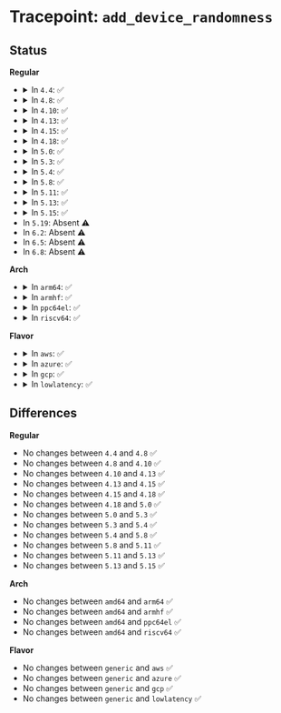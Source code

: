 # Tracepoint: <code>add_device_randomness</code>

## Status
<b>Regular</b>
<ul>
<li>
<details>
<summary>In <code>4.4</code>: ✅</summary>

Event:

```c
struct trace_event_raw_add_device_randomness {
    struct trace_entry ent;
    int bytes;
    long unsigned int IP;
    char __data[0];
};
```
Function:

```c
void trace_event_raw_event_add_device_randomness(void *__data, int bytes, long unsigned int IP);
```
</details>
</li>
<li>
<details>
<summary>In <code>4.8</code>: ✅</summary>

Event:

```c
struct trace_event_raw_add_device_randomness {
    struct trace_entry ent;
    int bytes;
    long unsigned int IP;
    char __data[0];
};
```
Function:

```c
void trace_event_raw_event_add_device_randomness(void *__data, int bytes, long unsigned int IP);
```
</details>
</li>
<li>
<details>
<summary>In <code>4.10</code>: ✅</summary>

Event:

```c
struct trace_event_raw_add_device_randomness {
    struct trace_entry ent;
    int bytes;
    long unsigned int IP;
    char __data[0];
};
```
Function:

```c
void trace_event_raw_event_add_device_randomness(void *__data, int bytes, long unsigned int IP);
```
</details>
</li>
<li>
<details>
<summary>In <code>4.13</code>: ✅</summary>

Event:

```c
struct trace_event_raw_add_device_randomness {
    struct trace_entry ent;
    int bytes;
    long unsigned int IP;
    char __data[0];
};
```
Function:

```c
void trace_event_raw_event_add_device_randomness(void *__data, int bytes, long unsigned int IP);
```
</details>
</li>
<li>
<details>
<summary>In <code>4.15</code>: ✅</summary>

Event:

```c
struct trace_event_raw_add_device_randomness {
    struct trace_entry ent;
    int bytes;
    long unsigned int IP;
    char __data[0];
};
```
Function:

```c
void trace_event_raw_event_add_device_randomness(void *__data, int bytes, long unsigned int IP);
```
</details>
</li>
<li>
<details>
<summary>In <code>4.18</code>: ✅</summary>

Event:

```c
struct trace_event_raw_add_device_randomness {
    struct trace_entry ent;
    int bytes;
    long unsigned int IP;
    char __data[0];
};
```
Function:

```c
void trace_event_raw_event_add_device_randomness(void *__data, int bytes, long unsigned int IP);
```
</details>
</li>
<li>
<details>
<summary>In <code>5.0</code>: ✅</summary>

Event:

```c
struct trace_event_raw_add_device_randomness {
    struct trace_entry ent;
    int bytes;
    long unsigned int IP;
    char __data[0];
};
```
Function:

```c
void trace_event_raw_event_add_device_randomness(void *__data, int bytes, long unsigned int IP);
```
</details>
</li>
<li>
<details>
<summary>In <code>5.3</code>: ✅</summary>

Event:

```c
struct trace_event_raw_add_device_randomness {
    struct trace_entry ent;
    int bytes;
    long unsigned int IP;
    char __data[0];
};
```
Function:

```c
void trace_event_raw_event_add_device_randomness(void *__data, int bytes, long unsigned int IP);
```
</details>
</li>
<li>
<details>
<summary>In <code>5.4</code>: ✅</summary>

Event:

```c
struct trace_event_raw_add_device_randomness {
    struct trace_entry ent;
    int bytes;
    long unsigned int IP;
    char __data[0];
};
```
Function:

```c
void trace_event_raw_event_add_device_randomness(void *__data, int bytes, long unsigned int IP);
```
</details>
</li>
<li>
<details>
<summary>In <code>5.8</code>: ✅</summary>

Event:

```c
struct trace_event_raw_add_device_randomness {
    struct trace_entry ent;
    int bytes;
    long unsigned int IP;
    char __data[0];
};
```
Function:

```c
void trace_event_raw_event_add_device_randomness(void *__data, int bytes, long unsigned int IP);
```
</details>
</li>
<li>
<details>
<summary>In <code>5.11</code>: ✅</summary>

Event:

```c
struct trace_event_raw_add_device_randomness {
    struct trace_entry ent;
    int bytes;
    long unsigned int IP;
    char __data[0];
};
```
Function:

```c
void trace_event_raw_event_add_device_randomness(void *__data, int bytes, long unsigned int IP);
```
</details>
</li>
<li>
<details>
<summary>In <code>5.13</code>: ✅</summary>

Event:

```c
struct trace_event_raw_add_device_randomness {
    struct trace_entry ent;
    int bytes;
    long unsigned int IP;
    char __data[0];
};
```
Function:

```c
void trace_event_raw_event_add_device_randomness(void *__data, int bytes, long unsigned int IP);
```
</details>
</li>
<li>
<details>
<summary>In <code>5.15</code>: ✅</summary>

Event:

```c
struct trace_event_raw_add_device_randomness {
    struct trace_entry ent;
    int bytes;
    long unsigned int IP;
    char __data[0];
};
```
Function:

```c
void trace_event_raw_event_add_device_randomness(void *__data, int bytes, long unsigned int IP);
```
</details>
</li>
<li>
In <code>5.19</code>: Absent ⚠️
</li>
<li>
In <code>6.2</code>: Absent ⚠️
</li>
<li>
In <code>6.5</code>: Absent ⚠️
</li>
<li>
In <code>6.8</code>: Absent ⚠️
</li>
</ul>
<b>Arch</b>
<ul>
<li>
<details>
<summary>In <code>arm64</code>: ✅</summary>

Event:

```c
struct trace_event_raw_add_device_randomness {
    struct trace_entry ent;
    int bytes;
    long unsigned int IP;
    char __data[0];
};
```
Function:

```c
void trace_event_raw_event_add_device_randomness(void *__data, int bytes, long unsigned int IP);
```
</details>
</li>
<li>
<details>
<summary>In <code>armhf</code>: ✅</summary>

Event:

```c
struct trace_event_raw_add_device_randomness {
    struct trace_entry ent;
    int bytes;
    long unsigned int IP;
    char __data[0];
};
```
Function:

```c
void trace_event_raw_event_add_device_randomness(void *__data, int bytes, long unsigned int IP);
```
</details>
</li>
<li>
<details>
<summary>In <code>ppc64el</code>: ✅</summary>

Event:

```c
struct trace_event_raw_add_device_randomness {
    struct trace_entry ent;
    int bytes;
    long unsigned int IP;
    char __data[0];
};
```
Function:

```c
void trace_event_raw_event_add_device_randomness(void *__data, int bytes, long unsigned int IP);
```
</details>
</li>
<li>
<details>
<summary>In <code>riscv64</code>: ✅</summary>

Event:

```c
struct trace_event_raw_add_device_randomness {
    struct trace_entry ent;
    int bytes;
    long unsigned int IP;
    char __data[0];
};
```
Function:

```c
void trace_event_raw_event_add_device_randomness(void *__data, int bytes, long unsigned int IP);
```
</details>
</li>
</ul>
<b>Flavor</b>
<ul>
<li>
<details>
<summary>In <code>aws</code>: ✅</summary>

Event:

```c
struct trace_event_raw_add_device_randomness {
    struct trace_entry ent;
    int bytes;
    long unsigned int IP;
    char __data[0];
};
```
Function:

```c
void trace_event_raw_event_add_device_randomness(void *__data, int bytes, long unsigned int IP);
```
</details>
</li>
<li>
<details>
<summary>In <code>azure</code>: ✅</summary>

Event:

```c
struct trace_event_raw_add_device_randomness {
    struct trace_entry ent;
    int bytes;
    long unsigned int IP;
    char __data[0];
};
```
Function:

```c
void trace_event_raw_event_add_device_randomness(void *__data, int bytes, long unsigned int IP);
```
</details>
</li>
<li>
<details>
<summary>In <code>gcp</code>: ✅</summary>

Event:

```c
struct trace_event_raw_add_device_randomness {
    struct trace_entry ent;
    int bytes;
    long unsigned int IP;
    char __data[0];
};
```
Function:

```c
void trace_event_raw_event_add_device_randomness(void *__data, int bytes, long unsigned int IP);
```
</details>
</li>
<li>
<details>
<summary>In <code>lowlatency</code>: ✅</summary>

Event:

```c
struct trace_event_raw_add_device_randomness {
    struct trace_entry ent;
    int bytes;
    long unsigned int IP;
    char __data[0];
};
```
Function:

```c
void trace_event_raw_event_add_device_randomness(void *__data, int bytes, long unsigned int IP);
```
</details>
</li>
</ul>

## Differences
<b>Regular</b>
<ul>
<li>
No changes between <code>4.4</code> and <code>4.8</code> ✅
</li>
<li>
No changes between <code>4.8</code> and <code>4.10</code> ✅
</li>
<li>
No changes between <code>4.10</code> and <code>4.13</code> ✅
</li>
<li>
No changes between <code>4.13</code> and <code>4.15</code> ✅
</li>
<li>
No changes between <code>4.15</code> and <code>4.18</code> ✅
</li>
<li>
No changes between <code>4.18</code> and <code>5.0</code> ✅
</li>
<li>
No changes between <code>5.0</code> and <code>5.3</code> ✅
</li>
<li>
No changes between <code>5.3</code> and <code>5.4</code> ✅
</li>
<li>
No changes between <code>5.4</code> and <code>5.8</code> ✅
</li>
<li>
No changes between <code>5.8</code> and <code>5.11</code> ✅
</li>
<li>
No changes between <code>5.11</code> and <code>5.13</code> ✅
</li>
<li>
No changes between <code>5.13</code> and <code>5.15</code> ✅
</li>
</ul>
<b>Arch</b>
<ul>
<li>
No changes between <code>amd64</code> and <code>arm64</code> ✅
</li>
<li>
No changes between <code>amd64</code> and <code>armhf</code> ✅
</li>
<li>
No changes between <code>amd64</code> and <code>ppc64el</code> ✅
</li>
<li>
No changes between <code>amd64</code> and <code>riscv64</code> ✅
</li>
</ul>
<b>Flavor</b>
<ul>
<li>
No changes between <code>generic</code> and <code>aws</code> ✅
</li>
<li>
No changes between <code>generic</code> and <code>azure</code> ✅
</li>
<li>
No changes between <code>generic</code> and <code>gcp</code> ✅
</li>
<li>
No changes between <code>generic</code> and <code>lowlatency</code> ✅
</li>
</ul>
